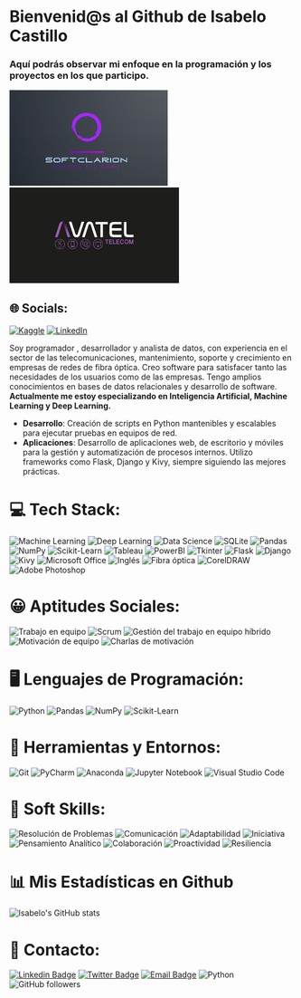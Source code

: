 # Bienvenid@s al Github de Isabelo Castillo

### Aquí podrás observar mi enfoque en la programación y los proyectos en los que participo.
<img src="./images/logo_softClarion.png" alt="Logo de SoftClarion" width="280"/> <img src="./images/logo_avatel_negro.png" alt="Logo de Avatel" width="300"/>


## 🌐 Socials:
[![Kaggle](https://img.shields.io/badge/Kaggle-%2320BEFF.svg?logo=kaggle&logoColor=white)](https://www.kaggle.com/isabelocastillo)
[![LinkedIn](https://img.shields.io/badge/LinkedIn-%230077B5.svg?logo=linkedin&logoColor=white)](https://www.linkedin.com/in/isabelo-castillo/) 



Soy programador , desarrollador y analista de datos, con experiencia en el sector de las telecomunicaciones, mantenimiento, soporte y crecimiento en empresas de redes de fibra óptica. Creo software para satisfacer tanto las necesidades de los usuarios como de las empresas. Tengo amplios conocimientos en bases de datos relacionales y desarrollo de software. **Actualmente me estoy especializando en Inteligencia Artificial, Machine Learning y Deep Learning.**

- **Desarrollo**: Creación de scripts en Python mantenibles y escalables para ejecutar pruebas en equipos de red.
- **Aplicaciones**: Desarrollo de aplicaciones web, de escritorio y móviles para la gestión y automatización de procesos internos. Utilizo frameworks como Flask, Django y Kivy, siempre siguiendo las mejores prácticas.

# 💻 Tech Stack:
![Machine Learning](https://img.shields.io/badge/-Machine%20Learning-blueviolet)
![Deep Learning](https://img.shields.io/badge/-Deep%20Learning-ff69b4)
![Data Science](https://img.shields.io/badge/-Data%20Science-brightgreen)
![SQLite](https://img.shields.io/badge/-SQLite-blue)
![Pandas](https://img.shields.io/badge/-Pandas-brightgreen)
![NumPy](https://img.shields.io/badge/-NumPy-yellow)
![Scikit-Learn](https://img.shields.io/badge/-Scikit--Learn-blue)
![Tableau](https://img.shields.io/badge/-Tableau-blue)
![PowerBI](https://img.shields.io/badge/-PowerBI-orange)
![Tkinter](https://img.shields.io/badge/-Tkinter-yellow)
![Flask](https://img.shields.io/badge/-Flask-red)
![Django](https://img.shields.io/badge/-Django-green)
![Kivy](https://img.shields.io/badge/-Kivy-purple)
![Microsoft Office](https://img.shields.io/badge/-Microsoft%20Office-orange)
![Inglés](https://img.shields.io/badge/-Ingl%C3%A9s-brightgreen)
![Fibra óptica](https://img.shields.io/badge/-Fibra%20%C3%B3ptica-blue)
![CorelDRAW](https://img.shields.io/badge/-CorelDRAW-lightgrey)
![Adobe Photoshop](https://img.shields.io/badge/-Adobe%20Photoshop-orange)


# 😀 Aptitudes Sociales:
![Trabajo en equipo](https://img.shields.io/badge/-Trabajo%20en%20equipo-blue)
![Scrum](https://img.shields.io/badge/-Scrum-yellow)
![Gestión del trabajo en equipo híbrido](https://img.shields.io/badge/-Gesti%C3%B3n%20del%20trabajo%20en%20equipo%20h%C3%ADbrido-lightgrey)
![Motivación de equipo](https://img.shields.io/badge/-Motivaci%C3%B3n%20de%20equipo-orange)
![Charlas de motivación](https://img.shields.io/badge/-Charlas%20de%20motivaci%C3%B3n-red)

# 🖥️ Lenguajes de Programación:
![Python](https://img.shields.io/badge/-Python-blue)
![Pandas](https://img.shields.io/badge/-Pandas-brightgreen)
![NumPy](https://img.shields.io/badge/-NumPy-yellow)
![Scikit-Learn](https://img.shields.io/badge/-Scikit--Learn-blue)

# 🔧 Herramientas y Entornos:
![Git](https://img.shields.io/badge/-Git-black)
![PyCharm](https://img.shields.io/badge/-PyCharm-orange)
![Anaconda](https://img.shields.io/badge/-Anaconda-green)
![Jupyter Notebook](https://img.shields.io/badge/-Jupyter%20Notebook-orange)
![Visual Studio Code](https://img.shields.io/badge/-Visual%20Studio%20Code-blue)

# 🤝 Soft Skills:
![Resolución de Problemas](https://img.shields.io/badge/-Resoluci%C3%B3n%20de%20Problemas-yellow)
![Comunicación](https://img.shields.io/badge/-Comunicaci%C3%B3n-brightgreen)
![Adaptabilidad](https://img.shields.io/badge/-Adaptabilidad-yellowgreen)
![Iniciativa](https://img.shields.io/badge/-Iniciativa-orange)
![Pensamiento Analítico](https://img.shields.io/badge/-Pensamiento%20Anal%C3%ADtico-red)
![Colaboración](https://img.shields.io/badge/-Colaboraci%C3%B3n-blue)
![Proactividad](https://img.shields.io/badge/-Proactividad%C3%B3n-brightgreen)
![Resiliencia](https://img.shields.io/badge/-Resiliencia-lightgrey)

# 📊 Mis Estadísticas en Github
![Isabelo's GitHub stats](https://github-readme-stats.vercel.app/api?username=IsabeloCastillo&show_icons=true&theme=radical)

# 📧 Contacto:
[![Linkedin Badge](https://img.shields.io/badge/-Isabelo_Castillo-blue?style=flat-square&logo=Linkedin&logoColor=white&link=https://www.linkedin.com/in/isabelo-castillo-945168255/)](https://www.linkedin.com/in/isabelo-castillo-945168255/)
[![Twitter Badge](https://img.shields.io/badge/-IsabeloCastillo-blue?style=flat-square&logo=Twitter&logoColor=white&link=https://twitter.com/IsabeloCastillo)](https://twitter.com/IsabeloCastillo)
[![Email Badge](https://img.shields.io/badge/-isabelocastillosanchez%40gmail.com-red?style=flat-square&logo=Gmail&logoColor=white&link=mailto:isabelocastillosanchez@gmail.com)](mailto:isabelocastillosanchez@gmail.com)
![Python](https://img.shields.io/badge/-Python-black?style=flat-square&logo=Python)
![GitHub followers](https://img.shields.io/github/followers/IsabeloCastillo?label=Follow&style=social)



